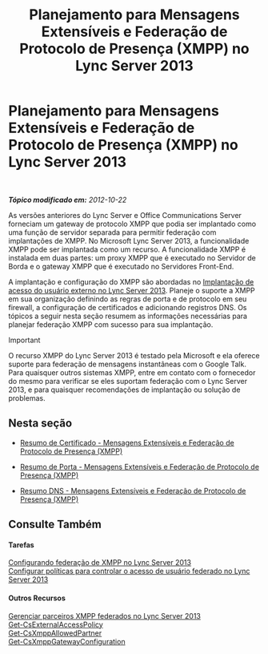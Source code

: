 ﻿---
title: Planejamento para Mensagens Extensíveis e Federação de Protocolo de Presença (XMPP) no Lync Server 2013
TOCTitle: Planejamento para Mensagens Extensíveis e Federação de Protocolo de Presença (XMPP) no Lync Server 2013
ms:assetid: 952b33e2-1f58-4831-9a39-1dfec2a316ad
ms:mtpsurl: https://technet.microsoft.com/pt-br/library/JJ205107(v=OCS.15)
ms:contentKeyID: 49307499
ms.date: 05/19/2016
mtps_version: v=OCS.15
ms.translationtype: HT
---

# Planejamento para Mensagens Extensíveis e Federação de Protocolo de Presença (XMPP) no Lync Server 2013

 

_**Tópico modificado em:** 2012-10-22_

As versões anteriores do Lync Server e Office Communications Server forneciam um gateway de protocolo XMPP que podia ser implantado como uma função de servidor separada para permitir federação com implantações de XMPP. No Microsoft Lync Server 2013, a funcionalidade XMPP pode ser implantada como um recurso. A funcionalidade XMPP é instalada em duas partes: um proxy XMPP que é executado no Servidor de Borda e o gateway XMPP que é executado no Servidores Front-End.

A implantação e configuração do XMPP são abordadas no [Implantação de acesso do usuário externo no Lync Server 2013](lync-server-2013-deploying-external-user-access.md). Planeje o suporte a XMPP em sua organização definindo as regras de porta e de protocolo em seu firewall, a configuração de certificados e adicionando registros DNS. Os tópicos a seguir nesta seção resumem as informações necessárias para planejar federação XMPP com sucesso para sua implantação.

> [!IMPORTANT]  
> O recurso XMPP do Lync Server 2013 é testado pela Microsoft e ela oferece suporte para federação de mensagens instantâneas com o Google Talk. Para quaisquer outros sistemas XMPP, entre em contato com o fornecedor do mesmo para verificar se eles suportam federação com o Lync Server 2013, e para quaisquer recomendações de implantação ou solução de problemas.

## Nesta seção

  - [Resumo de Certificado - Mensagens Extensíveis e Federação de Protocolo de Presença (XMPP)](lync-server-2013-certificate-summary-extensible-messaging-and-presence-protocol-xmpp-federation.md)

  - [Resumo de Porta - Mensagens Extensíveis e Federação de Protocolo de Presença (XMPP)](lync-server-2013-port-summary-extensible-messaging-and-presence-protocol-xmpp-federation.md)

  - [Resumo DNS - Mensagens Extensíveis e Federação de Protocolo de Presença (XMPP)](lync-server-2013-dns-summary-extensible-messaging-and-presence-protocol-xmpp-federation.md)

## Consulte Também

#### Tarefas

[Configurando federação de XMPP no Lync Server 2013](lync-server-2013-setting-up-xmpp-federation.md)  
[Configurar políticas para controlar o acesso de usuário federado no Lync Server 2013](lync-server-2013-configure-policies-to-control-xmpp-federated-user-access.md)  

#### Outros Recursos

[Gerenciar parceiros XMPP federados no Lync Server 2013](lync-server-2013-manage-xmpp-federated-partners-for-your-organization.md)  
[Get-CsExternalAccessPolicy](https://docs.microsoft.com/en-us/powershell/module/skype/Get-CsExternalAccessPolicy)  
[Get-CsXmppAllowedPartner](https://docs.microsoft.com/en-us/powershell/module/skype/Get-CsXmppAllowedPartner)  
[Get-CsXmppGatewayConfiguration](https://docs.microsoft.com/en-us/powershell/module/skype/Get-CsXmppGatewayConfiguration)

